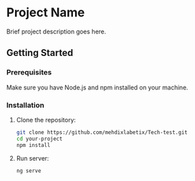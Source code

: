 # Project Name

Brief project description goes here.

## Getting Started

### Prerequisites

Make sure you have Node.js and npm installed on your machine.

### Installation

1. Clone the repository:

   ```bash
   git clone https://github.com/mehdixlabetix/Tech-test.git
   cd your-project
   npm install
2. Run server:

    ```bash
    ng serve
